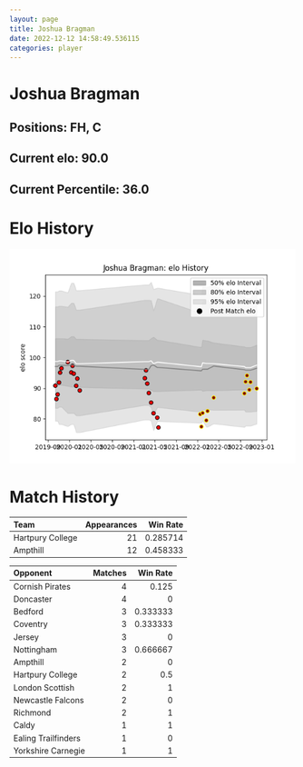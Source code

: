 ```yaml
---  
layout: page  
title: Joshua Bragman  
date: 2022-12-12 14:58:49.536115  
categories: player  
---
```

# Joshua Bragman

## Positions: FH, C

## Current elo: 90.0

## Current Percentile: 36.0

# Elo History


![elo history](history_JoshuaBragman.png)
# Match History


| Team             |   Appearances |   Win Rate |
|:-----------------|--------------:|-----------:|
| Hartpury College |            21 |   0.285714 |
| Ampthill         |            12 |   0.458333 |

| Opponent            |   Matches |   Win Rate |
|:--------------------|----------:|-----------:|
| Cornish Pirates     |         4 |   0.125    |
| Doncaster           |         4 |   0        |
| Bedford             |         3 |   0.333333 |
| Coventry            |         3 |   0.333333 |
| Jersey              |         3 |   0        |
| Nottingham          |         3 |   0.666667 |
| Ampthill            |         2 |   0        |
| Hartpury College    |         2 |   0.5      |
| London Scottish     |         2 |   1        |
| Newcastle Falcons   |         2 |   0        |
| Richmond            |         2 |   1        |
| Caldy               |         1 |   1        |
| Ealing Trailfinders |         1 |   0        |
| Yorkshire Carnegie  |         1 |   1        |